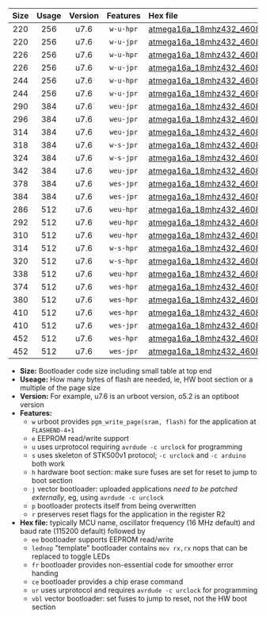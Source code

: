 |Size|Usage|Version|Features|Hex file|
|:-:|:-:|:-:|:-:|:--|
|220|256|u7.6|`w-u-hpr`|[atmega16a_18mhz432_460800bps_ur.hex](https://raw.githubusercontent.com/stefanrueger/urboot/main/atmega16a_18mhz432_460800bps_ur.hex)|
|220|256|u7.6|`w-u-jpr`|[atmega16a_18mhz432_460800bps_ur_vbl.hex](https://raw.githubusercontent.com/stefanrueger/urboot/main/atmega16a_18mhz432_460800bps_ur_vbl.hex)|
|226|256|u7.6|`w-u-hpr`|[atmega16a_18mhz432_460800bps_lednop_ur.hex](https://raw.githubusercontent.com/stefanrueger/urboot/main/atmega16a_18mhz432_460800bps_lednop_ur.hex)|
|226|256|u7.6|`w-u-jpr`|[atmega16a_18mhz432_460800bps_lednop_ur_vbl.hex](https://raw.githubusercontent.com/stefanrueger/urboot/main/atmega16a_18mhz432_460800bps_lednop_ur_vbl.hex)|
|244|256|u7.6|`w-u-hpr`|[atmega16a_18mhz432_460800bps_lednop_fr_ur.hex](https://raw.githubusercontent.com/stefanrueger/urboot/main/atmega16a_18mhz432_460800bps_lednop_fr_ur.hex)|
|244|256|u7.6|`w-u-jpr`|[atmega16a_18mhz432_460800bps_lednop_fr_ur_vbl.hex](https://raw.githubusercontent.com/stefanrueger/urboot/main/atmega16a_18mhz432_460800bps_lednop_fr_ur_vbl.hex)|
|290|384|u7.6|`weu-jpr`|[atmega16a_18mhz432_460800bps_ee_ur_vbl.hex](https://raw.githubusercontent.com/stefanrueger/urboot/main/atmega16a_18mhz432_460800bps_ee_ur_vbl.hex)|
|296|384|u7.6|`weu-jpr`|[atmega16a_18mhz432_460800bps_ee_lednop_ur_vbl.hex](https://raw.githubusercontent.com/stefanrueger/urboot/main/atmega16a_18mhz432_460800bps_ee_lednop_ur_vbl.hex)|
|314|384|u7.6|`weu-jpr`|[atmega16a_18mhz432_460800bps_ee_lednop_fr_ur_vbl.hex](https://raw.githubusercontent.com/stefanrueger/urboot/main/atmega16a_18mhz432_460800bps_ee_lednop_fr_ur_vbl.hex)|
|318|384|u7.6|`w-s-jpr`|[atmega16a_18mhz432_460800bps_vbl.hex](https://raw.githubusercontent.com/stefanrueger/urboot/main/atmega16a_18mhz432_460800bps_vbl.hex)|
|324|384|u7.6|`w-s-jpr`|[atmega16a_18mhz432_460800bps_lednop_vbl.hex](https://raw.githubusercontent.com/stefanrueger/urboot/main/atmega16a_18mhz432_460800bps_lednop_vbl.hex)|
|342|384|u7.6|`weu-jpr`|[atmega16a_18mhz432_460800bps_ee_lednop_fr_ce_ur_vbl.hex](https://raw.githubusercontent.com/stefanrueger/urboot/main/atmega16a_18mhz432_460800bps_ee_lednop_fr_ce_ur_vbl.hex)|
|378|384|u7.6|`wes-jpr`|[atmega16a_18mhz432_460800bps_ee_vbl.hex](https://raw.githubusercontent.com/stefanrueger/urboot/main/atmega16a_18mhz432_460800bps_ee_vbl.hex)|
|384|384|u7.6|`wes-jpr`|[atmega16a_18mhz432_460800bps_ee_lednop_vbl.hex](https://raw.githubusercontent.com/stefanrueger/urboot/main/atmega16a_18mhz432_460800bps_ee_lednop_vbl.hex)|
|286|512|u7.6|`weu-hpr`|[atmega16a_18mhz432_460800bps_ee_ur.hex](https://raw.githubusercontent.com/stefanrueger/urboot/main/atmega16a_18mhz432_460800bps_ee_ur.hex)|
|292|512|u7.6|`weu-hpr`|[atmega16a_18mhz432_460800bps_ee_lednop_ur.hex](https://raw.githubusercontent.com/stefanrueger/urboot/main/atmega16a_18mhz432_460800bps_ee_lednop_ur.hex)|
|310|512|u7.6|`weu-hpr`|[atmega16a_18mhz432_460800bps_ee_lednop_fr_ur.hex](https://raw.githubusercontent.com/stefanrueger/urboot/main/atmega16a_18mhz432_460800bps_ee_lednop_fr_ur.hex)|
|314|512|u7.6|`w-s-hpr`|[atmega16a_18mhz432_460800bps.hex](https://raw.githubusercontent.com/stefanrueger/urboot/main/atmega16a_18mhz432_460800bps.hex)|
|320|512|u7.6|`w-s-hpr`|[atmega16a_18mhz432_460800bps_lednop.hex](https://raw.githubusercontent.com/stefanrueger/urboot/main/atmega16a_18mhz432_460800bps_lednop.hex)|
|338|512|u7.6|`weu-hpr`|[atmega16a_18mhz432_460800bps_ee_lednop_fr_ce_ur.hex](https://raw.githubusercontent.com/stefanrueger/urboot/main/atmega16a_18mhz432_460800bps_ee_lednop_fr_ce_ur.hex)|
|374|512|u7.6|`wes-hpr`|[atmega16a_18mhz432_460800bps_ee.hex](https://raw.githubusercontent.com/stefanrueger/urboot/main/atmega16a_18mhz432_460800bps_ee.hex)|
|380|512|u7.6|`wes-hpr`|[atmega16a_18mhz432_460800bps_ee_lednop.hex](https://raw.githubusercontent.com/stefanrueger/urboot/main/atmega16a_18mhz432_460800bps_ee_lednop.hex)|
|410|512|u7.6|`wes-hpr`|[atmega16a_18mhz432_460800bps_ee_lednop_fr.hex](https://raw.githubusercontent.com/stefanrueger/urboot/main/atmega16a_18mhz432_460800bps_ee_lednop_fr.hex)|
|410|512|u7.6|`wes-jpr`|[atmega16a_18mhz432_460800bps_ee_lednop_fr_vbl.hex](https://raw.githubusercontent.com/stefanrueger/urboot/main/atmega16a_18mhz432_460800bps_ee_lednop_fr_vbl.hex)|
|452|512|u7.6|`wes-hpr`|[atmega16a_18mhz432_460800bps_ee_lednop_fr_ce.hex](https://raw.githubusercontent.com/stefanrueger/urboot/main/atmega16a_18mhz432_460800bps_ee_lednop_fr_ce.hex)|
|452|512|u7.6|`wes-jpr`|[atmega16a_18mhz432_460800bps_ee_lednop_fr_ce_vbl.hex](https://raw.githubusercontent.com/stefanrueger/urboot/main/atmega16a_18mhz432_460800bps_ee_lednop_fr_ce_vbl.hex)|

- **Size:** Bootloader code size including small table at top end
- **Useage:** How many bytes of flash are needed, ie, HW boot section or a multiple of the page size
- **Version:** For example, u7.6 is an urboot version, o5.2 is an optiboot version
- **Features:**
  + `w` urboot provides `pgm_write_page(sram, flash)` for the application at `FLASHEND-4+1`
  + `e` EEPROM read/write support
  + `u` uses urprotocol requiring `avrdude -c urclock` for programming
  + `s` uses skeleton of STK500v1 protocol; `-c urclock` and `-c arduino` both work
  + `h` hardware boot section: make sure fuses are set for reset to jump to boot section
  + `j` vector bootloader: uploaded applications *need to be patched externally*, eg, using `avrdude -c urclock`
  + `p` bootloader protects itself from being overwritten
  + `r` preserves reset flags for the application in the register R2
- **Hex file:** typically MCU name, oscillator frequency (16 MHz default) and baud rate (115200 default) followed by
  + `ee` bootloader supports EEPROM read/write
  + `lednop` "template" bootloader contains `mov rx,rx` nops that can be replaced to toggle LEDs
  + `fr` bootloader provides non-essential code for smoother error handing
  + `ce` bootloader provides a chip erase command
  + `ur` uses urprotocol and requires `avrdude -c urclock` for programming
  + `vbl` vector bootloader: set fuses to jump to reset, not the HW boot section
